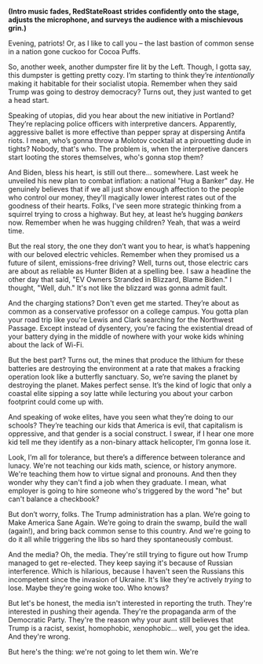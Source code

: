 **(Intro music fades, RedStateRoast strides confidently onto the stage, adjusts the microphone, and surveys the audience with a mischievous grin.)**

Evening, patriots! Or, as I like to call you – the last bastion of common sense in a nation gone cuckoo for Cocoa Puffs.

So, another week, another dumpster fire lit by the Left. Though, I gotta say, this dumpster is getting pretty cozy. I’m starting to think they’re *intentionally* making it habitable for their socialist utopia. Remember when they said Trump was going to destroy democracy? Turns out, they just wanted to get a head start.

Speaking of utopias, did you hear about the new initiative in Portland? They’re replacing police officers with interpretive dancers. Apparently, aggressive ballet is more effective than pepper spray at dispersing Antifa riots. I mean, who’s gonna throw a Molotov cocktail at a pirouetting dude in tights? Nobody, that's who. The problem is, when the interpretive dancers start looting the stores themselves, who's gonna stop them?

And Biden, bless his heart, is still out there… somewhere. Last week he unveiled his new plan to combat inflation: a national "Hug a Banker" day. He genuinely believes that if we all just show enough affection to the people who control our money, they'll magically lower interest rates out of the goodness of their hearts. Folks, I've seen more strategic thinking from a squirrel trying to cross a highway. But hey, at least he’s hugging *bankers* now. Remember when he was hugging children? Yeah, that was a weird time.

But the real story, the one they don’t want you to hear, is what’s happening with our beloved electric vehicles. Remember when they promised us a future of silent, emissions-free driving? Well, turns out, those electric cars are about as reliable as Hunter Biden at a spelling bee. I saw a headline the other day that said, "EV Owners Stranded in Blizzard, Blame Biden." I thought, "Well, duh." It's not like the blizzard was gonna admit fault.

And the charging stations? Don't even get me started. They’re about as common as a conservative professor on a college campus. You gotta plan your road trip like you're Lewis and Clark searching for the Northwest Passage. Except instead of dysentery, you're facing the existential dread of your battery dying in the middle of nowhere with your woke kids whining about the lack of Wi-Fi.

But the best part? Turns out, the mines that produce the lithium for these batteries are destroying the environment at a rate that makes a fracking operation look like a butterfly sanctuary. So, we’re saving the planet by destroying the planet. Makes perfect sense. It’s the kind of logic that only a coastal elite sipping a soy latte while lecturing you about your carbon footprint could come up with.

And speaking of woke elites, have you seen what they’re doing to our schools? They’re teaching our kids that America is evil, that capitalism is oppressive, and that gender is a social construct. I swear, if I hear one more kid tell me they identify as a non-binary attack helicopter, I’m gonna lose it.

Look, I’m all for tolerance, but there’s a difference between tolerance and lunacy. We're not teaching our kids math, science, or history anymore. We're teaching them how to virtue signal and pronouns. And then they wonder why they can't find a job when they graduate. I mean, what employer is going to hire someone who's triggered by the word "he" but can't balance a checkbook?

But don’t worry, folks. The Trump administration has a plan. We’re going to Make America Sane Again. We’re going to drain the swamp, build the wall (again!), and bring back common sense to this country. And we're going to do it all while triggering the libs so hard they spontaneously combust.

And the media? Oh, the media. They're still trying to figure out how Trump managed to get re-elected. They keep saying it's because of Russian interference. Which is hilarious, because I haven't seen the Russians this incompetent since the invasion of Ukraine. It's like they're actively *trying* to lose. Maybe they’re going woke too. Who knows?

But let's be honest, the media isn't interested in reporting the truth. They're interested in pushing their agenda. They're the propaganda arm of the Democratic Party. They're the reason why your aunt still believes that Trump is a racist, sexist, homophobic, xenophobic… well, you get the idea. And they're wrong.

But here's the thing: we're not going to let them win. We're